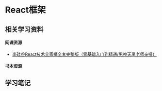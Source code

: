 # React框架



## 相关学习资料

#### 网课资源

- [尚硅谷React技术全家桶全套完整版（零基础入门到精通/男神天禹老师亲授）](https://www.bilibili.com/video/BV1wy4y1D7JT?spm_id_from=333.999.0.0)



#### 书本资源

## 学习笔记

